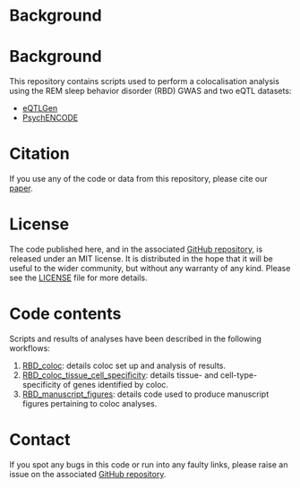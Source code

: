 # Background

<!-- badges: start -->
<!-- badges: end -->
  
# Background
This repository contains scripts used to perform a colocalisation analysis using the REM sleep behavior disorder (RBD) GWAS and two eQTL datasets:

- [eQTLGen](https://pubmed.ncbi.nlm.nih.gov/34475573/)
- [PsychENCODE](https://www.ncbi.nlm.nih.gov/pubmed/30545857)

# Citation
If you use any of the code or data from this repository, please cite our [paper](https://www.medrxiv.org/content/10.1101/2021.09.08.21254232v2).

# License
The code published here, and in the associated [GitHub repository](https://github.com/RHReynolds/RBD-GWAS-analysis), is released under an MIT license. It is distributed in the hope that it will be useful to the wider community, but without any warranty of any kind. Please see the [LICENSE](https://github.com/RHReynolds/RBD-GWAS-analysis/blob/main/LICENSE) file for more details. 

# Code contents

Scripts and results of analyses have been described in the following workflows:

1. [RBD_coloc](https://rhreynolds.github.io/RBD-GWAS-analysis/RBD_coloc.html): details coloc set up and analysis of results. 
2. [RBD_coloc_tissue_cell_specificity](https://rhreynolds.github.io/RBD-GWAS-analysis/RBD_coloc_tissue_cell_specificity.html): details tissue- and cell-type-specificity of genes identified by coloc.
3. [RBD_manuscript_figures](https://rhreynolds.github.io/RBD-GWAS-analysis/RBD_manuscript_figures.html): details code used to produce manuscript figures pertaining to coloc analyses.

# Contact

If you spot any bugs in this code or run into any faulty links, please raise an issue on the associated [GitHub repository](https://github.com/RHReynolds/RBD-GWAS-analysis).
